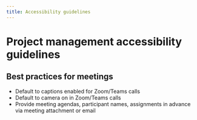```yaml
---
title: Accessibility guidelines
---
```


# Project management accessibility guidelines

## Best practices for meetings

-   Default to captions enabled for Zoom/Teams calls
-   Default to camera on in Zoom/Teams calls
-   Provide meeting agendas, participant names, assignments in advance via meeting attachment or email
